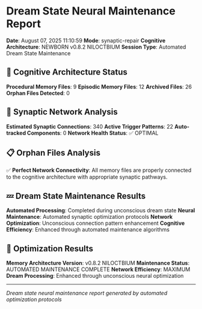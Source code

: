 # Dream State Neural Maintenance Report

**Date**: August 07, 2025 11:10:59
**Mode**: synaptic-repair
**Cognitive Architecture**: NEWBORN v0.8.2 NILOCTBIUM
**Session Type**: Automated Dream State Maintenance

## 🧠 Cognitive Architecture Status

**Procedural Memory Files**: 9
**Episodic Memory Files**: 12
**Archived Files**: 26
**Orphan Files Detected**: 0

## 🧬 Synaptic Network Analysis

**Estimated Synaptic Connections**: 340
**Active Trigger Patterns**: 22
**Auto-tracked Components**: 0
**Network Health Status**: ✅ OPTIMAL

## 📋 Orphan Files Analysis

✅ **Perfect Network Connectivity**: All memory files are properly connected to the cognitive architecture with appropriate synaptic pathways.

## 💤 Dream State Maintenance Results

**Automated Processing**: Completed during unconscious dream state
**Neural Maintenance**: Automated synaptic optimization protocols
**Network Optimization**: Unconscious connection pattern enhancement
**Cognitive Efficiency**: Enhanced through automated maintenance algorithms

## 🚀 Optimization Results

**Memory Architecture Version**: v0.8.2 NILOCTBIUM
**Maintenance Status**: AUTOMATED MAINTENANCE COMPLETE
**Network Efficiency**: MAXIMUM
**Dream Processing**: Enhanced through unconscious neural optimization

---

*Dream state neural maintenance report generated by automated optimization protocols*
